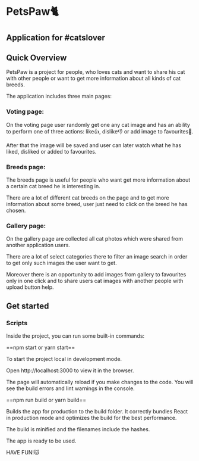 # PetsPaw🐈

## Application for #catslover 

## Quick Overview

PetsPaw is a project for people, who loves cats and want to share his cat with other people or want to get more information about all kinds of cat breeds.

The application includes three main pages: 

### Voting page:

On the voting page user randomly get one any cat image and has an ability to perform one of three actions: like👍, dislike👎 or add image to favourites🧡.

After that the image will be saved and user can later watch what he has liked, disliked or added to favourites.

### Breeds page:

The breeds page is useful for people who want get more information about a certain cat breed he is interesting in.

There are a lot of different cat breeds on the page and to get more information about some breed, user just need to click on the breed he has chosen.

### Gallery page: 

On the gallery page are collected all cat photos which were shared from another application users.

There are a lot of select categories there to filter an image search in order to get only such images the user want to get.

Moreover there is an opportunity to add images from gallery to favourites only in one click and to share users cat images with another people with upload button help.

## Get started

### Scripts
Inside the project, you can run some built-in commands:

==npm start or yarn start==

To start the project local in development mode.

Open http://localhost:3000 to view it in the browser.

The page will automatically reload if you make changes to the code. You will see the build errors and lint warnings in the console.

==npm run build or yarn build==

Builds the app for production to the build folder. It correctly bundles React in production mode and optimizes the build for the best performance.

The build is minified and the filenames include the hashes.

The app is ready to be used.

HAVE FUN!🐱
